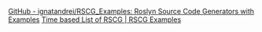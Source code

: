 
[GitHub - ignatandrei/RSCG_Examples: Roslyn Source Code Generators with Examples](https://github.com/ignatandrei/RSCG_Examples)
[Time based List of RSCG | RSCG Examples](https://ignatandrei.github.io/RSCG_Examples/v2/docs/List-of-RSCG)
